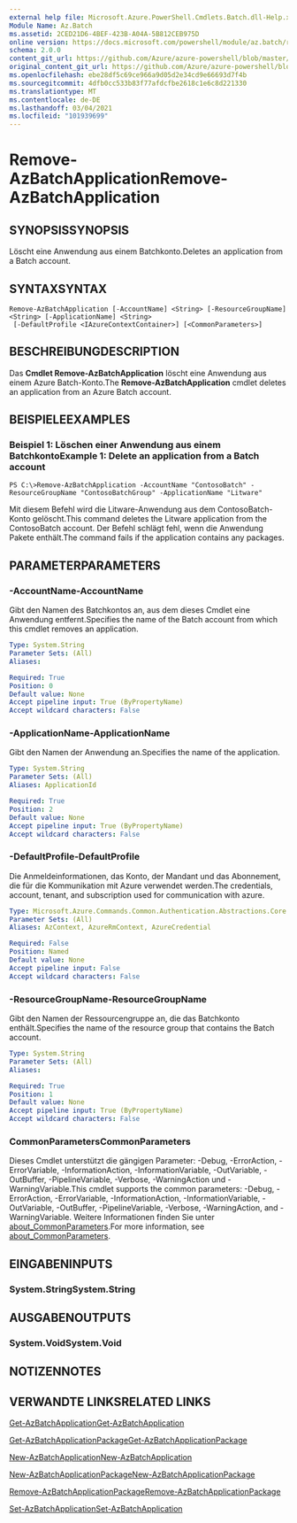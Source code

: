 ```yaml
---
external help file: Microsoft.Azure.PowerShell.Cmdlets.Batch.dll-Help.xml
Module Name: Az.Batch
ms.assetid: 2CED21D6-4BEF-423B-A04A-5B812CEB975D
online version: https://docs.microsoft.com/powershell/module/az.batch/remove-azbatchapplication
schema: 2.0.0
content_git_url: https://github.com/Azure/azure-powershell/blob/master/src/Batch/Batch/help/Remove-AzBatchApplication.md
original_content_git_url: https://github.com/Azure/azure-powershell/blob/master/src/Batch/Batch/help/Remove-AzBatchApplication.md
ms.openlocfilehash: ebe28df5c69ce966a9d05d2e34cd9e66693d7f4b
ms.sourcegitcommit: 4dfb0cc533b83f77afdcfbe2618c1e6c8d221330
ms.translationtype: MT
ms.contentlocale: de-DE
ms.lasthandoff: 03/04/2021
ms.locfileid: "101939699"
---
```

# <span data-ttu-id="97773-101">Remove-AzBatchApplication</span><span class="sxs-lookup"><span data-stu-id="97773-101">Remove-AzBatchApplication</span></span>

## <span data-ttu-id="97773-102">SYNOPSIS</span><span class="sxs-lookup"><span data-stu-id="97773-102">SYNOPSIS</span></span>
<span data-ttu-id="97773-103">Löscht eine Anwendung aus einem Batchkonto.</span><span class="sxs-lookup"><span data-stu-id="97773-103">Deletes an application from a Batch account.</span></span>

## <span data-ttu-id="97773-104">SYNTAX</span><span class="sxs-lookup"><span data-stu-id="97773-104">SYNTAX</span></span>

```
Remove-AzBatchApplication [-AccountName] <String> [-ResourceGroupName] <String> [-ApplicationName] <String>
 [-DefaultProfile <IAzureContextContainer>] [<CommonParameters>]
```

## <span data-ttu-id="97773-105">BESCHREIBUNG</span><span class="sxs-lookup"><span data-stu-id="97773-105">DESCRIPTION</span></span>
<span data-ttu-id="97773-106">Das **Cmdlet Remove-AzBatchApplication** löscht eine Anwendung aus einem Azure Batch-Konto.</span><span class="sxs-lookup"><span data-stu-id="97773-106">The **Remove-AzBatchApplication** cmdlet deletes an application from an Azure Batch account.</span></span>

## <span data-ttu-id="97773-107">BEISPIELE</span><span class="sxs-lookup"><span data-stu-id="97773-107">EXAMPLES</span></span>

### <span data-ttu-id="97773-108">Beispiel 1: Löschen einer Anwendung aus einem Batchkonto</span><span class="sxs-lookup"><span data-stu-id="97773-108">Example 1: Delete an application from a Batch account</span></span>
```
PS C:\>Remove-AzBatchApplication -AccountName "ContosoBatch" -ResourceGroupName "ContosoBatchGroup" -ApplicationName "Litware"
```

<span data-ttu-id="97773-109">Mit diesem Befehl wird die Litware-Anwendung aus dem ContosoBatch-Konto gelöscht.</span><span class="sxs-lookup"><span data-stu-id="97773-109">This command deletes the Litware application from the ContosoBatch account.</span></span>
<span data-ttu-id="97773-110">Der Befehl schlägt fehl, wenn die Anwendung Pakete enthält.</span><span class="sxs-lookup"><span data-stu-id="97773-110">The command fails if the application contains any packages.</span></span>

## <span data-ttu-id="97773-111">PARAMETER</span><span class="sxs-lookup"><span data-stu-id="97773-111">PARAMETERS</span></span>

### <span data-ttu-id="97773-112">-AccountName</span><span class="sxs-lookup"><span data-stu-id="97773-112">-AccountName</span></span>
<span data-ttu-id="97773-113">Gibt den Namen des Batchkontos an, aus dem dieses Cmdlet eine Anwendung entfernt.</span><span class="sxs-lookup"><span data-stu-id="97773-113">Specifies the name of the Batch account from which this cmdlet removes an application.</span></span>

```yaml
Type: System.String
Parameter Sets: (All)
Aliases:

Required: True
Position: 0
Default value: None
Accept pipeline input: True (ByPropertyName)
Accept wildcard characters: False
```

### <span data-ttu-id="97773-114">-ApplicationName</span><span class="sxs-lookup"><span data-stu-id="97773-114">-ApplicationName</span></span>
<span data-ttu-id="97773-115">Gibt den Namen der Anwendung an.</span><span class="sxs-lookup"><span data-stu-id="97773-115">Specifies the name of the application.</span></span>

```yaml
Type: System.String
Parameter Sets: (All)
Aliases: ApplicationId

Required: True
Position: 2
Default value: None
Accept pipeline input: True (ByPropertyName)
Accept wildcard characters: False
```

### <span data-ttu-id="97773-116">-DefaultProfile</span><span class="sxs-lookup"><span data-stu-id="97773-116">-DefaultProfile</span></span>
<span data-ttu-id="97773-117">Die Anmeldeinformationen, das Konto, der Mandant und das Abonnement, die für die Kommunikation mit Azure verwendet werden.</span><span class="sxs-lookup"><span data-stu-id="97773-117">The credentials, account, tenant, and subscription used for communication with azure.</span></span>

```yaml
Type: Microsoft.Azure.Commands.Common.Authentication.Abstractions.Core.IAzureContextContainer
Parameter Sets: (All)
Aliases: AzContext, AzureRmContext, AzureCredential

Required: False
Position: Named
Default value: None
Accept pipeline input: False
Accept wildcard characters: False
```

### <span data-ttu-id="97773-118">-ResourceGroupName</span><span class="sxs-lookup"><span data-stu-id="97773-118">-ResourceGroupName</span></span>
<span data-ttu-id="97773-119">Gibt den Namen der Ressourcengruppe an, die das Batchkonto enthält.</span><span class="sxs-lookup"><span data-stu-id="97773-119">Specifies the name of the resource group that contains the Batch account.</span></span>

```yaml
Type: System.String
Parameter Sets: (All)
Aliases:

Required: True
Position: 1
Default value: None
Accept pipeline input: True (ByPropertyName)
Accept wildcard characters: False
```

### <span data-ttu-id="97773-120">CommonParameters</span><span class="sxs-lookup"><span data-stu-id="97773-120">CommonParameters</span></span>
<span data-ttu-id="97773-121">Dieses Cmdlet unterstützt die gängigen Parameter: -Debug, -ErrorAction, -ErrorVariable, -InformationAction, -InformationVariable, -OutVariable, -OutBuffer, -PipelineVariable, -Verbose, -WarningAction und -WarningVariable.</span><span class="sxs-lookup"><span data-stu-id="97773-121">This cmdlet supports the common parameters: -Debug, -ErrorAction, -ErrorVariable, -InformationAction, -InformationVariable, -OutVariable, -OutBuffer, -PipelineVariable, -Verbose, -WarningAction, and -WarningVariable.</span></span> <span data-ttu-id="97773-122">Weitere Informationen finden Sie unter [about_CommonParameters](http://go.microsoft.com/fwlink/?LinkID=113216).</span><span class="sxs-lookup"><span data-stu-id="97773-122">For more information, see [about_CommonParameters](http://go.microsoft.com/fwlink/?LinkID=113216).</span></span>

## <span data-ttu-id="97773-123">EINGABEN</span><span class="sxs-lookup"><span data-stu-id="97773-123">INPUTS</span></span>

### <span data-ttu-id="97773-124">System.String</span><span class="sxs-lookup"><span data-stu-id="97773-124">System.String</span></span>

## <span data-ttu-id="97773-125">AUSGABEN</span><span class="sxs-lookup"><span data-stu-id="97773-125">OUTPUTS</span></span>

### <span data-ttu-id="97773-126">System.Void</span><span class="sxs-lookup"><span data-stu-id="97773-126">System.Void</span></span>

## <span data-ttu-id="97773-127">NOTIZEN</span><span class="sxs-lookup"><span data-stu-id="97773-127">NOTES</span></span>

## <span data-ttu-id="97773-128">VERWANDTE LINKS</span><span class="sxs-lookup"><span data-stu-id="97773-128">RELATED LINKS</span></span>

[<span data-ttu-id="97773-129">Get-AzBatchApplication</span><span class="sxs-lookup"><span data-stu-id="97773-129">Get-AzBatchApplication</span></span>](./Get-AzBatchApplication.md)

[<span data-ttu-id="97773-130">Get-AzBatchApplicationPackage</span><span class="sxs-lookup"><span data-stu-id="97773-130">Get-AzBatchApplicationPackage</span></span>](./Get-AzBatchApplicationPackage.md)

[<span data-ttu-id="97773-131">New-AzBatchApplication</span><span class="sxs-lookup"><span data-stu-id="97773-131">New-AzBatchApplication</span></span>](./New-AzBatchApplication.md)

[<span data-ttu-id="97773-132">New-AzBatchApplicationPackage</span><span class="sxs-lookup"><span data-stu-id="97773-132">New-AzBatchApplicationPackage</span></span>](./New-AzBatchApplicationPackage.md)

[<span data-ttu-id="97773-133">Remove-AzBatchApplicationPackage</span><span class="sxs-lookup"><span data-stu-id="97773-133">Remove-AzBatchApplicationPackage</span></span>](./Remove-AzBatchApplicationPackage.md)

[<span data-ttu-id="97773-134">Set-AzBatchApplication</span><span class="sxs-lookup"><span data-stu-id="97773-134">Set-AzBatchApplication</span></span>](./Set-AzBatchApplication.md)


